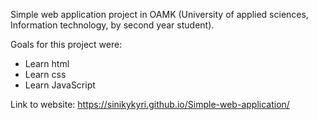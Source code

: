 Simple web application project  in OAMK (University of applied sciences, Information technology, by second year student).

Goals for this project were:
* Learn html 
* Learn css
* Learn JavaScript
  
Link to website:  https://sinikykyri.github.io/Simple-web-application/




 
